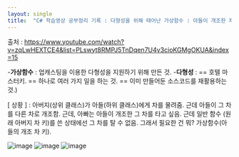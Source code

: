 ```yaml
---
layout: single
title:  "C# 학습영상 공부정리 기록 : 다형성을 위해 태어난 가상함수 : 아들이 개조한 차를 타고 싶었던 아버지 : '업캐스팅' vs '다운캐스팅' "
---
```


출처 : https://www.youtube.com/watch?v=zqLwHEXTCE4&list=PLswyt8RMPJ5TnDqen7U4v3cioKGMgOKUA&index=15

-**가상함수** : 업캐스팅을 이용한 다형성을 지원하기 위해 만든 것.
-**다형성** : == 호텔 마스터키. == 하나로 여러 가지 일을 하는 것. == 이미 만들어둔 소스코드를 재활용하는 것.) 

[ 상황 ] : 아버지(상위 클래스)가 아들(하위 클래스)에게 차를 물려줌. 근데 아들이 그 차를 다른 차로 개조함. 근데, 아빠는 아들이 개조한 그 차를 타고 싶음. 근데 일반 함수
(원래 아버지 차 키)를 쓴 상태에선 그 차를 탈 수 없음. 그래서 필요한 건 뭐? 가상함수(아들의 개조 차 키). 

![image](https://user-images.githubusercontent.com/78286797/221489635-508bf460-ae25-4154-a7f3-46ab45106206.png)
![image](https://user-images.githubusercontent.com/78286797/221489833-a1b23c48-f62c-472f-a507-0f300cfcb191.png)
![image](https://user-images.githubusercontent.com/78286797/221490114-0f7ebaf8-c5d5-4129-90c6-f796171f18b7.png)

